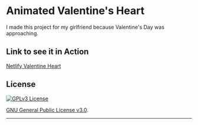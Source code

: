 # Animated Valentine's Heart 

I made this project for my girlfriend because Valentine's Day was approaching.

## Link to see it in Action
[Netlify Valentine Heart](https://valentinegiftheart.netlify.app)

## License
[![GPLv3 License](https://img.shields.io/badge/License-GPL%20v3-yellow.svg)](https://opensource.org/licenses/)

[GNU General Public License v3.0](https://choosealicense.com/).

---
